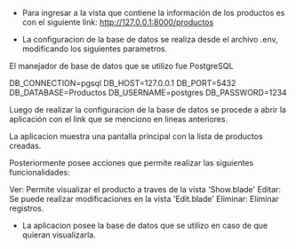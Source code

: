 -   Para ingresar a la vista que contiene la información de los productos es con el siguiente link:
    http://127.0.0.1:8000/productos

-   La configuracion de la base de datos se realiza desde el archivo .env, modificando los siguientes parametros.

El manejador de base de datos que se utilizo fue PostgreSQL

DB_CONNECTION=pgsql
DB_HOST=127.0.0.1
DB_PORT=5432
DB_DATABASE=Productos
DB_USERNAME=postgres
DB_PASSWORD=1234

Luego de realizar la configuracion de la base de datos se procede a abrir la aplicación con el link que se menciono en lineas anteriores.

La aplicacion muestra una pantalla principal con la lista de productos creadas.

Posteriormente posee acciones que permite realizar las siguientes funcionalidades:

Ver: Permite visualizar el producto a traves de la vista 'Show.blade'
Editar: Se puede realizar modificaciones en la vista 'Edit.blade'
Eliminar: Eliminar registros.

-   La aplicacion posee la base de datos que se utilizo en caso de que quieran visualizarla.
